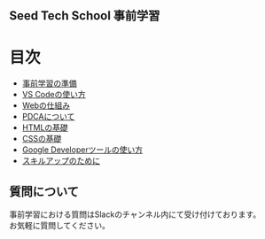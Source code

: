 ## Seed Tech School 事前学習
# 目次
* [事前学習の準備](https://github.com/NexSeed00/Prior_Learning/blob/master/01_%E4%BA%8B%E5%89%8D%E5%AD%A6%E7%BF%92%E3%81%AE%E6%BA%96%E5%82%99.md)
* [VS Codeの使い方](https://github.com/NexSeed00/Prior_Learning/blob/master/02_VS%20Code%E3%81%AE%E4%BD%BF%E3%81%84%E6%96%B9.md)
* [Webの仕組み](https://github.com/NexSeed00/Prior_Learning/blob/master/03_Web%E3%81%AE%E4%BB%95%E7%B5%84%E3%81%BF.md)
* [PDCAについて](https://github.com/NexSeed00/Prior_Learning/blob/master/04_PDCA%E3%81%AB%E3%81%A4%E3%81%84%E3%81%A6.md)
* [HTMLの基礎](https://github.com/NexSeed00/Prior_Learning/blob/master/05_HTML%E3%81%AE%E5%9F%BA%E7%A4%8E.md)
* [CSSの基礎](https://github.com/NexSeed00/Prior_Learning/blob/master/06_CSS%E3%81%AE%E5%9F%BA%E7%A4%8E.md)
* [Google Developerツールの使い方](https://github.com/NexSeed00/Prior_Learning/blob/master/07_Google%20Developer%E3%83%84%E3%83%BC%E3%83%AB%E3%81%AE%E4%BD%BF%E3%81%84%E6%96%B9.md)
* [スキルアップのために](https://github.com/NexSeed00/Prior_Learning/blob/master/09_%E3%82%B9%E3%82%AD%E3%83%AB%E3%82%A2%E3%83%83%E3%83%97%E3%81%AE%E3%81%9F%E3%82%81%E3%81%AB.md)

## 質問について
事前学習における質問はSlackのチャンネル内にて受け付けております。<br>
お気軽に質問してください。
